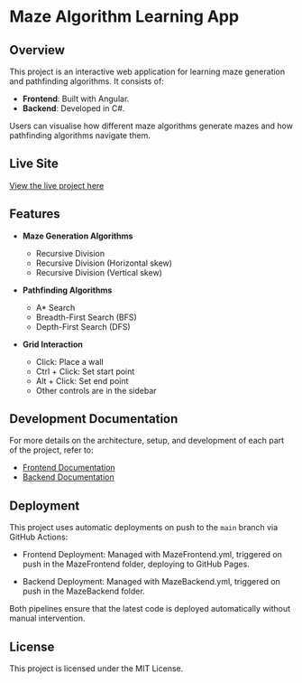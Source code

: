 # Maze Algorithm Learning App

## Overview
This project is an interactive web application for learning maze generation and pathfinding algorithms. It consists of:
- **Frontend**: Built with Angular.
- **Backend**: Developed in C#.

Users can visualise how different maze algorithms generate mazes and how pathfinding algorithms navigate them.

## Live Site
[View the live project here](https://white-coast-0fb725203.5.azurestaticapps.net/)

## Features
- **Maze Generation Algorithms**
  - Recursive Division
  - Recursive Division (Horizontal skew)
  - Recursive Division (Vertical skew)
  
- **Pathfinding Algorithms**
  - A* Search
  - Breadth-First Search (BFS)
  - Depth-First Search (DFS)
  
- **Grid Interaction**
  - Click: Place a wall
  - Ctrl + Click: Set start point
  - Alt + Click: Set end point
  - Other controls are in the sidebar

## Development Documentation
For more details on the architecture, setup, and development of each part of the project, refer to:
- [Frontend Documentation](dev-docs/angular-frontend.md)
- [Backend Documentation](dev-docs/dotnet-backend.md)

## Deployment
This project uses automatic deployments on push to the `main` branch via GitHub Actions:

- Frontend Deployment: Managed with MazeFrontend.yml, triggered on push in the MazeFrontend folder, deploying to GitHub Pages.

- Backend Deployment: Managed with MazeBackend.yml, triggered on push in the MazeBackend folder.

Both pipelines ensure that the latest code is deployed automatically without manual intervention.

## License
This project is licensed under the MIT License.
